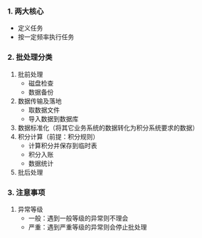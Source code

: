 ### 1. 两大核心

+ 定义任务
+ 按一定频率执行任务



### 2. 批处理分类

1. 批前处理
   + 磁盘检查
   + 数据备份
2. 数据传输及落地
   + 取数据文件
   + 导入数据到数据库
3. 数据标准化（将其它业务系统的数据转化为积分系统要求的数据）
4. 积分计算（前提：积分规则）
   + 计算积分并保存到临时表
   + 积分入账
   + 数据统计
5. 批后处理



### 3. 注意事项

1. 异常等级
   + 一般：遇到一般等级的异常则不理会
   + 严重：遇到严重等级的异常则会停止批处理